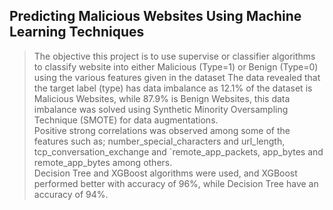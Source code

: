 ## Predicting Malicious Websites Using Machine Learning Techniques
> The objective this project is to use supervise or classifier algorithms to classify website into either Malicious (Type=1) or Benign (Type=0) using the various features given in the dataset
> The data revealed that the target label (type) has data imbalance as 12.1% of the dataset is Malicious Websites, while 87.9% is Benign Websites, this data imbalance was solved using Synthetic Minority Oversampling Technique (SMOTE) for data augmentations.<br>
> Positive strong correlations was observed among some of the features such as; number_special_characters and url_length,  tcp_conversation_exchange and `remote_app_packets, app_bytes and remote_app_bytes among others.<br>
> Decision Tree and XGBoost algorithms were used, and XGBoost performed better with accuracy of 96%, while Decision Tree have an accuracy of 94%.

